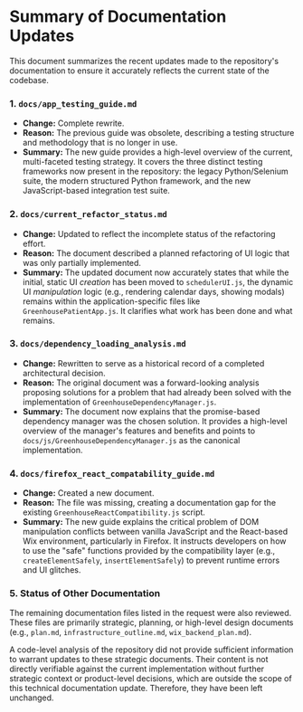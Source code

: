 # Summary of Documentation Updates

This document summarizes the recent updates made to the repository's documentation to ensure it accurately reflects the current state of the codebase.

### 1. `docs/app_testing_guide.md`

-   **Change:** Complete rewrite.
-   **Reason:** The previous guide was obsolete, describing a testing structure and methodology that is no longer in use.
-   **Summary:** The new guide provides a high-level overview of the current, multi-faceted testing strategy. It covers the three distinct testing frameworks now present in the repository: the legacy Python/Selenium suite, the modern structured Python framework, and the new JavaScript-based integration test suite.

### 2. `docs/current_refactor_status.md`

-   **Change:** Updated to reflect the incomplete status of the refactoring effort.
-   **Reason:** The document described a planned refactoring of UI logic that was only partially implemented.
-   **Summary:** The updated document now accurately states that while the initial, static UI *creation* has been moved to `schedulerUI.js`, the dynamic UI *manipulation* logic (e.g., rendering calendar days, showing modals) remains within the application-specific files like `GreenhousePatientApp.js`. It clarifies what work has been done and what remains.

### 3. `docs/dependency_loading_analysis.md`

-   **Change:** Rewritten to serve as a historical record of a completed architectural decision.
-   **Reason:** The original document was a forward-looking analysis proposing solutions for a problem that had already been solved with the implementation of `GreenhouseDependencyManager.js`.
-   **Summary:** The document now explains that the promise-based dependency manager was the chosen solution. It provides a high-level overview of the manager's features and benefits and points to `docs/js/GreenhouseDependencyManager.js` as the canonical implementation.

### 4. `docs/firefox_react_compatability_guide.md`

-   **Change:** Created a new document.
-   **Reason:** The file was missing, creating a documentation gap for the existing `GreenhouseReactCompatibility.js` script.
-   **Summary:** The new guide explains the critical problem of DOM manipulation conflicts between vanilla JavaScript and the React-based Wix environment, particularly in Firefox. It instructs developers on how to use the "safe" functions provided by the compatibility layer (e.g., `createElementSafely`, `insertElementSafely`) to prevent runtime errors and UI glitches.

### 5. Status of Other Documentation

The remaining documentation files listed in the request were also reviewed. These files are primarily strategic, planning, or high-level design documents (e.g., `plan.md`, `infrastructure_outline.md`, `wix_backend_plan.md`).

A code-level analysis of the repository did not provide sufficient information to warrant updates to these strategic documents. Their content is not directly verifiable against the current implementation without further strategic context or product-level decisions, which are outside the scope of this technical documentation update. Therefore, they have been left unchanged.
